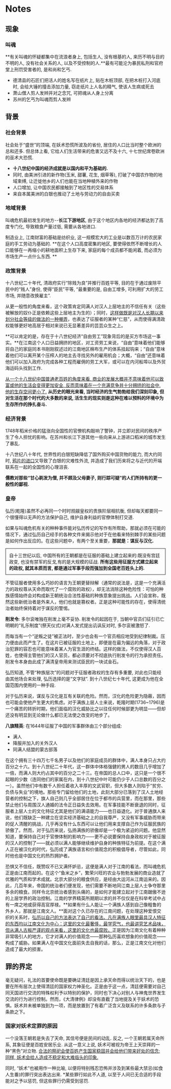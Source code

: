 # Notes

## 现象

### 叫魂

**有关叫魂的怀疑都集中在流浪者身上, 包括生人, 没有根基的人, 来历不明与目的不明的人, 没有社会关系的人, 以及不受控制的人.**最有可能沦为暴民私刑和官府堂上刑罚受害者的, 是和尚和乞丐.

- 德清县的石匠们把活人的姓名写在纸片上, 贴在木桩顶部, 在把木桩打入河底时, 会给大锤的撞击添加力量, 窃走纸片上人名的精气, 使该人生病或死去
- 萧山僧人剪人发辫并对之念咒, 可把魂从人身上分离
- 苏州的乞丐为叫魂而剪人发辫

## 背景

### 社会背景

社会处于“盛世”的顶端, 在妖术恐慌所波及的省份, 居住的人口比当时整个欧洲的总和还多. 但总体上看, 它给人们生活带来的危害又远不及十六, 十七世纪席卷欧洲的巫术大恐慌. 

- **十八世纪中国的经济成就是以国内和平为基础的.** 
- 同时, 由美洲引进的新作物(玉米, 甜薯, 花生, 烟草等), 打破了中国农作物的地域束缚, 让迁徙他乡的人们也能在当地种植外来的作物
- 人口增加, 让中国农民都接触到了地区性的交易体系
- 来自本属美洲的白银也推动了土地与劳动力的自由买卖

### 地域背景

叫魂危机最初发生的地方--**长江下游地区**, 由于这个地区内各地的经济都达到了高度专门化, 导致粮食产量过低, 需要从各地进口.

制造业上, 江南财富的基础是纺织业, 这一规模宏大的工业是以数百万计的农民家庭的手工劳动为基础的. **在这个人口高度密集的地区, 要使得依然不断增长的人口能够在一再缩小的耕地面积上生存下来, 家庭的每个成员都不能闲着, 而必须为市场生产一点什么东西. **

### 政策背景

十八世纪二十年代, 清政府实行“除贱为良”并推行百姓平等, 目的在于通过废除平民中的“贱人”身份, 使得“臣民”平等, “最重要的是, 自由工增多, 可利用扩大的劳工市场, 并随意改换雇主”.

从更一般性的角度来看，这个政策肯定同满人对汉人上层地主的不信任有关（这些被解放的奴仆正是依赖这些上层地主为生的）；同时，<u>这样做既是对汉人长期以来划分社会等级的做法的一种嘲弄</u>，也表达了征服者的某种“仁慈”，从而使得满清政权能够更好地高居于相对来说已无显著差异的芸芸众生之上。

**可以肯定的是，存在于十八世纪经济“自由劳工”现象背后的是买方市场这一事实。**在江南这个人口日益拥挤的地区，对工资劳工来说，“自由”意味着他们能够将自己的家庭同本书刚刚叙述过的江南地区棉布生产的体系挂起钩来；“自由”意味着他们可以离开某个压榨人的地主去寻找另外的雇用机会；大概，“自由”还意味着他们可以加入政府为完成各种工程而雇佣的劳工大军，或可以在内河船埠以及外贸海运码头找到工作.

<u>从一个十八世纪中国普通老百姓的角度来看, 商业的发展大概并不意味着他可以致富或他的生活会变得更加安全, 反而意味着在一个充满竞争并十分拥挤的社会中, 他的生存空间更小了.</u> **从历史的眼光来看, 当时经济的生气勃勃给我们深刻印象, 但对生活在那个时代的大多数的来说, 活生生的现实则是这种在难以预料的环境中为生存所作的挣扎奋斗.**

### 经济背景

1748年稻米价格的猛涨向全国性的官僚机构敲响了警钟，并立即对民间的秩序产生了令人担忧的影响。在苏州和长江下游其他一些向来从上游进口稻米的城市发生了暴乱.

十八世纪八十年代, 世界性的白银短缺降低了国外购买中国货物的能力, 而大约同时, [鸦片的进口](https://zh.wikipedia.org/wiki/%E4%B8%AD%E5%9B%BD%E9%B8%A6%E7%89%87%E5%8F%B2)又导致了白银的灾难性外流, 并造成了我们历来将之与近代的开端联系在一起的全国性的心理沮丧.

**儒教对那些“甘心剃发为僧, 并不顾及父母妻子, 则行踪可疑”的人们所持有的更一般性的鄙视.**

### 皇帝

弘历(乾隆)虽然不必再同一个时时觊觎皇权的贵族阶层相抗衡, 但却每天都要同一个很懂得以无声的方法保护自己, 维护自身利益的官僚体制打交道.

如果与叫魂危机有关的种种事件能对弘历传记的写作有所帮助，那就必须在可能的情况下，通过弘历自己经手的各种文件来揭示他对于在他看来特别棘手的某些问题是如何作出反应的。在这些问题中，有两个至关重要，**那就是：谋反与汉化.**

<div style="border:2px solid grey;padding:10px;">
  自十三世纪以后, 中国所有的王朝都是在征服的基础上建立起来的:既没有宫廷政变, 也没有禁军的反戈,有的是大规模的征战. <b>所有这些用征服方式建立起来的政权, 就其本质而言, 都是通过军事手段而强加到全国老百姓头上的.</b>
</div></div>

不管征服者使用多么巧妙的语言为王朝更替辩解（通常的说法是，这是一个充满活力的政权尊从天命而取代了一个腐败的政权），却无法消除这种危险性：可怕的种族感情始终会对构成新王朝统治合法性基础的种族意象提出挑战。人们会宣称，既然这些新统治者是外来人，他们也就是篡权者。正是这种可能性的存在，使得清统治者始终保持着对于谋反的警惕。

**削发令**: 多尔衮唯独在削发上毫不妥协. 削发令的起因在于, 当朝中官员们征引已亡明朝的“礼乐制度”(祭天仪式)对满人发式提出讥讽反对时, 多尔衮被激怒了.

而每当有一个“逆叛之徒”被正法时，至少也会有一个官员相应地受到纪律制裁。压力便由此而产生了。在这片已被征服的土地上，即便是在最为偏远的角落，对于政治犯罪的容忍也可能意味着某人为官生涯的终结。这样的做法，不仅使得汉人百姓，也使得主管他们的汉人官员，都必须要对不彻底执行削发令的行为承担责任。削发令本身由此成了满清皇帝用来测试臣民的一块试金石。

弘历知道, 不管“种族层次”的问题对于征服者政权的生存有多重要, 对此也只能经由其他场合来处理, 弘历选择的是“文字狱”. 到十八世纪七十年代, 这更成为他在全国范围内使用的一种手段.

对于弘历来说，谋反与汉化是互有关联的危险。然而，汉化的危险更为隐蔽，因而也可能会使他产生更大的焦虑。对于满族上层人士来说，乾隆时期(1736~1796)是一个痛苦的转折时期，他们面临的汉化威胁比之以往任何时候部更为明显——但却还没有明显到无论做什么都已无法使之改变的地步了。

**八旗精英**: 在1644年征服了中国的军事群体由三个部分组成:

- 满人
- 降服并加入的关外汉人
- 同满人结盟的蒙古部落

在这个拥有三十四万七千名男子以及他们的家庭成员的群体中，满人本身只占大约百分之十六。到十八世纪二十年代，这一群体中体格强健的男人的数目几乎增加了一倍，而满人则大约占其中的百分之二十三。在帝国的总人口中，这只是一个很不起眼的少数（连同他们的家属在内，到十八世纪中叶可能仍少于人口总数的百分之一）。虽然他们中有数千人担任着收入丰厚的文武官职，但大多数人则陷于“贫穷、负债与失业”的境地。那些专门留给他们的土地，此刻大部分已落到了汉人土地经营者的控制之下，旗人自己则几乎全部居住在位于都市的兵营里，而在那里，那些禁止他们与周围汉人通婚的法令正日益失去效用。在军事技能不断衰退的同时，征服者上层人士的文化特征尤其是他们的满语能力——也日益退化。对于普通旗人来说，他们既缺乏一种建立在坚实经济基础之上的自我尊严，又没有军事威胁而带来的促人清醒的挑战，几乎再没有什么东西可以让他们用来支撑自己作为征服民族的骄傲了。然而，对于弘历来说，弘扬满族的骄傲却是一个极为紧迫的问题。他显然知道，要保持自己对于官僚体制的影响力——更不必说要保持自身政权对于被征服的汉人的控制了——就必须以满人能够继续维护自身的种族特征为前提。在这个满人正在被汉化的时代，弘历成了满族语言和价值观念的积极倡导者，尽管如此，同时他也是中国文化的热烈拥护者。

恐惧又不信任，既赞叹不已又满怀妒忌，这便是满人对于江南的看法，而叫魂危机正是由江南而起的。在这个“鱼米之乡”，繁荣兴旺的农业与勃勃发展的商业造就了优雅的气质和学术成就。北京大部分的粮食供应，是经由大运河从江南运来的。因此，几百年来，帝国的统治者们便发现，他们需要不断地同江南上层人士争夺那里多余的粮食。同样令北京统治者感到头痛的，是如何才能建立起对于江南踞傲不逊的上层学界的政治控制。江南的学界精英所期期以求的并不仅仅是在科举考试中占有一席之地或获得高官厚禄。**如果有什么人能让一个满族人感到自己像粗鲁的外乡人，那就是江南文人。**面对这个久已存在的江南问题，在处理这种爱恨交织的关系时，<u>弘历以自己的方法表达了自己的看法。凡在满族人眼里最具汉人特征的东西均以江南文化为中心：这里的文化最奢侈，最学究气，也最讲究艺术品味，但从满人古板严谨的观点来看，这里的文化也最腐败。</u>正是因为江南文化有着种种非常吸引人的地方，它才对满人的价值观念——那种弘历喜欢想象的价值观念——构成了威胁。如果满人在中国文化面前失去自我的话，那么，正是江南文化对他们造成了最大的损害。

## 罪的界定

毫无疑问，礼法的首要使命既是要确证清廷是因上承天命而得以统治天下的，也是要在所有层次上使得清廷的国家权力神圣化。正是由于这一点，清廷便需要对自己同天国进行交流的特殊权利予以特别的保护，同时也下决心对别人与神鬼世界发生交流的行为进行控制。然而，《大清律例》却没有直截了当地提及关于妖术的恐惧。妖术并未被单独到为一项，而是放置到了有着广泛含义及联系的许多条款与子条款之下。

### 国家对妖术定罪的原因

一个没落王朝若是失去了天命, 其信号便是民间的动乱. 反之, 一个王朝若属天命所系, 其象征便是百姓安居乐业. 从这一意义上说, 妖术可被视为帝王上天崇拜的一种“黑色”对立物. <u>合法的祭祀会使百姓产生国家稳固并会给他们带来好处的信念; 同样, 妖术会给人造成不稳定和大难临头的印象.</u>

同时, “妖术”也被用作一种比喻, 以便将特别残忍恐怖并涉及到某些最大禁忌(如食人生番)的罪行突出表达出来. *某些罪行如此不人道, 以至于人间已无合适的手段能对之予以惩罚, 但这些罪行仍需受到惩罚.

